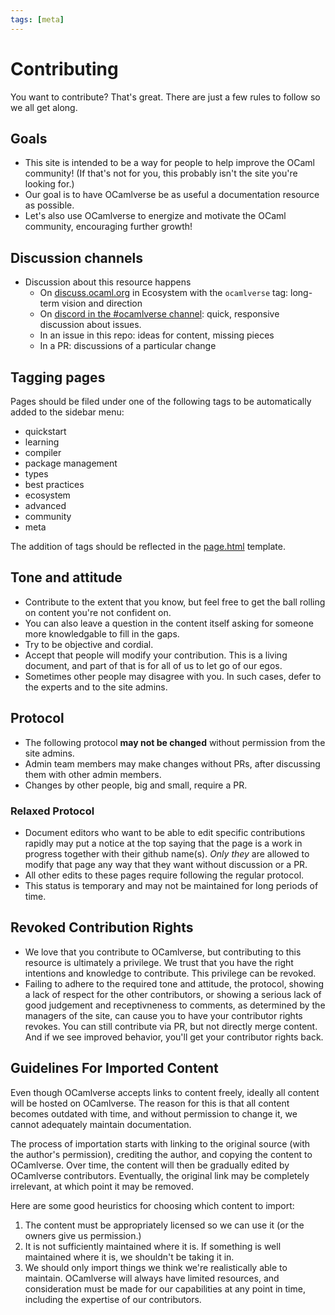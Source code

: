 ```yaml
---
tags: [meta]
---
```


# Contributing

You want to contribute? That's great. There are just a few rules to follow so we all get along.

## Goals

* This site is intended to be a way for people to help improve the OCaml community! (If that's not for you, this probably isn't the site you're looking for.)
* Our goal is to have OCamlverse be as useful a documentation resource as possible.
* Let's also use OCamlverse to energize and motivate the OCaml community, encouraging further growth!

## Discussion channels

* Discussion about this resource happens
  * On [discuss.ocaml.org](https://discuss.ocaml.org) in Ecosystem with the `ocamlverse` tag: long-term vision and direction
  * On [discord in the #ocamlverse channel](https://discord.gg/cCYQbqN): quick, responsive discussion about issues.
  * In an issue in this repo: ideas for content, missing pieces
  * In a PR: discussions of a particular change

## Tagging pages

Pages should be filed under one of the following tags to be automatically added to the sidebar menu:

- quickstart
- learning
- compiler
- package management
- types
- best practices
- ecosystem
- advanced
- community
- meta

The addition of tags should be reflected in the [page.html](https://github.com/OCamlverse/ocamlverse.github.io/blob/master/_layouts/page.html) template.

## Tone and attitude

* Contribute to the extent that you know, but feel free to get the ball rolling on content you're not confident on.
* You can also leave a question in the content itself asking for someone more knowledgable to fill in the gaps.
* Try to be objective and cordial.
* Accept that people will modify your contribution. This is a living document, and part of that is for all of us to let go of our egos.
* Sometimes other people may disagree with you. In such cases, defer to the experts and to the site admins.

## Protocol

* The following protocol **may not be changed** without permission from the site admins.
* Admin team members may make changes without PRs, after discussing them with other admin members.
* Changes by other people, big and small, require a PR.

### Relaxed Protocol

* Document editors who want to be able to edit specific contributions rapidly may put a notice at the top saying that the page is a work in progress together with their github name(s). *Only they* are allowed to modify that page any way that they want without discussion or a PR.
* All other edits to these pages require following the regular protocol.
* This status is temporary and may not be maintained for long periods of time.

## Revoked Contribution Rights

* We love that you contribute to OCamlverse, but contributing to this resource is ultimately a privilege. We trust that you have the right intentions and knowledge to contribute. This privilege can be revoked.
* Failing to adhere to the required tone and attitude, the protocol, showing a lack of respect for the other contributors, or showing a serious lack of good judgement and receptivneness to comments, as determined by the managers of the site, can cause you to have your contributor rights revokes. You can still contribute via PR, but not directly merge content. And if we see improved behavior, you'll get your contributor rights back.

## Guidelines For Imported Content

Even though OCamlverse accepts links to content freely, ideally all content will be hosted on OCamlverse.
The reason for this is that all content becomes outdated with time, and without permission to change it, we cannot adequately
maintain documentation.

The process of importation starts with linking to the original source (with the author's permission), crediting the author, and copying the content to OCamlverse.
Over time, the content will then be gradually edited by OCamlverse contributors.
Eventually, the original link may be completely irrelevant, at which point it may be removed.

Here are some good heuristics for choosing which content to import:

1. The content must be appropriately licensed so we can use it (or the owners give us permission.)
2. It is not sufficiently maintained where it is. If something is well maintained where it is, we shouldn't be taking it in.
3. We should only import things we think we're realistically able to maintain. OCamlverse will always have limited resources, and consideration must be made for our capabilities at any point in time, including the expertise of our contributors.
